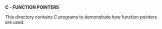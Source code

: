 **C - FUNCTION POINTERS**

This directory contains C programs to demonstrate how function pointers are used.